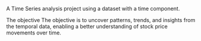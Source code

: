 A Time Series analysis project using a dataset with a time component.

The objective The objective is to uncover patterns, trends, and insights from the temporal data, enabling a better understanding of stock price movements over time.
